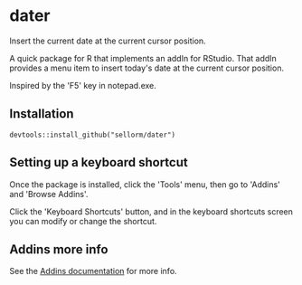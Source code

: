 # dater

Insert the current date at the current cursor position.

A quick package for R that implements an addIn for RStudio. That addIn provides a menu item to insert today's date at the current cursor position.

Inspired by the 'F5' key in notepad.exe.

## Installation

```
devtools::install_github("sellorm/dater")
```

## Setting up a keyboard shortcut

Once the package is installed, click the 'Tools' menu, then go to 'Addins' and 'Browse Addins'.

Click the 'Keyboard Shortcuts' button, and in the keyboard shortcuts screen you can modify or change the shortcut.

## Addins more info

See the [Addins documentation](https://rstudio.github.io/rstudioaddins/) for more info.
